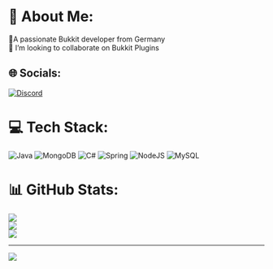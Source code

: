 # 💫 About Me:
🔭A passionate Bukkit developer from Germany<br>👯 I’m looking to collaborate on Bukkit Plugins


## 🌐 Socials:
[![Discord](https://img.shields.io/badge/Discord-%237289DA.svg?logo=discord&logoColor=white)](https://discord.gg/lrxxh) 

# 💻 Tech Stack:
![Java](https://img.shields.io/badge/java-%23ED8B00.svg?style=for-the-badge&logo=openjdk&logoColor=white) ![MongoDB](https://img.shields.io/badge/MongoDB-%234ea94b.svg?style=for-the-badge&logo=mongodb&logoColor=white) ![C#](https://img.shields.io/badge/c%23-%23239120.svg?style=for-the-badge&logo=csharp&logoColor=white) ![Spring](https://img.shields.io/badge/spring-%236DB33F.svg?style=for-the-badge&logo=spring&logoColor=white) ![NodeJS](https://img.shields.io/badge/node.js-6DA55F?style=for-the-badge&logo=node.js&logoColor=white) ![MySQL](https://img.shields.io/badge/mysql-%2300000f.svg?style=for-the-badge&logo=mysql&logoColor=white)
# 📊 GitHub Stats:
![](https://github-readme-stats.vercel.app/api?username=DevLrxxh&theme=omni&hide_border=false&include_all_commits=true&count_private=true)<br/>
![](https://github-readme-streak-stats.herokuapp.com/?user=DevLrxxh&theme=omni&hide_border=false)<br/>
![](https://github-readme-stats.vercel.app/api/top-langs/?username=DevLrxxh&theme=omni&hide_border=false&include_all_commits=true&count_private=true&layout=compact)

---
[![](https://visitcount.itsvg.in/api?id=DevLrxxh&icon=0&color=0)](https://visitcount.itsvg.in)

<!-- Proudly created with GPRM ( https://gprm.itsvg.in ) -->
